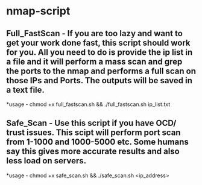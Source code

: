 # nmap-script
## Full_FastScan - If you are too lazy and want to get your work done fast, this script should work for you. All you need to do is provide the ip list in a file and it will perform a mass scan and grep the ports to the nmap and performs a full scan on those IPs and Ports. The outputs will be saved in a text file.
*usage - chmod +x full_fastscan.sh && ./full_fastscan.sh ip_list.txt
## Safe_Scan - Use this script if you have OCD/ trust issues. This scipt will perform port scan from 1-1000 and 1000-5000 etc. Some humans say this gives more accurate results and also less load on servers.
*usage - chmod +x safe_scan.sh && ./safe_scan.sh <ip_address>

